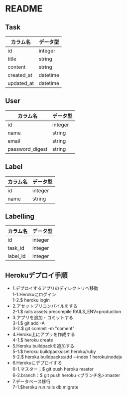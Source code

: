 # README

## Task

|  カラム名  |    データ型   |
----|----
| id          | integer  |
| title       | string   |
| content     | string   |
| created_at  | datetime |
| updated_at  | datetime |


## User

|  カラム名  |    データ型   |
----|----
| id              | integer   |
| name            | string   |
| email           | string   |
| password_digest | string |

## Label

|  カラム名  |    データ型   |
----|----
| id   | integer |
| name | string  |

## Labelling

|  カラム名  |    データ型   |
----|----
| id        | integer |
| task_id   | integer |
| label_id  | integer |

## Herokuデプロイ手順
- 1.デプロイするアプリのディレクトリへ移動  
  1-1.Herokuにログイン  
  1-2.$ heroku login  
- 2.アセットプリコンパイルをする  
  2-1.$ rails assets:precompile RAILS_ENV=production  
- 3.アプリを追加・コミットする  
  3-1.$ git add -A  
  3-2.$ git commit -m "coment"  
- 4.Heroku上にアプリを作成する  
  4-1.$ heroku create  
- 5.Heroku buildpackを追加する  
  5-1.$ heroku buildpacks:set heroku/ruby  
  5-2.$ heroku buildpacks:add --index 1 heroku/nodejs  
- 6.Herokuにデプロイする  
  6-1.マスター；$ git push heroku master  
  6-2.branch：$ git push heroku <ブランチ名>:master  
- 7.データベース移行  
  7-1.$heroku run rails db:migrate  

